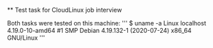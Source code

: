 ** Test task for CloudLinux job interview

Both tasks were tested on this machine:
'''
$ uname -a
Linux localhost 4.19.0-10-amd64 #1 SMP Debian 4.19.132-1 (2020-07-24) x86_64 GNU/Linux
'''
